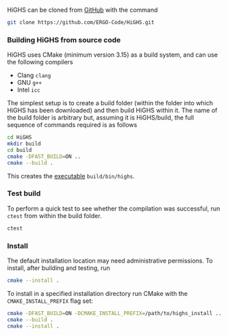 HiGHS can be cloned from [GitHub](https://www.github.com/ERGO-Code/HiGHS) with the command

``` bash
git clone https://github.com/ERGO-Code/HiGHS.git
```

### Building HiGHS from source code

HiGHS uses CMake (minimum version 3.15) as a build system, and can use the following compilers

- Clang ` clang `
- GNU ` g++ ` 
- Intel ` icc `

The simplest setup is to create a build folder (within the folder into
which HiGHS has been downloaded) and then build HiGHS within it. The
name of the build folder is arbitrary but, assuming it is HiGHS/build,
the full sequence of commands required is as follows

``` bash
cd HiGHS
mkdir build
cd build
cmake -DFAST_BUILD=ON ..
cmake --build . 
```

This creates the [executable](https://ergo-code.github.io/HiGHS/dev/executable.html) `build/bin/highs`.

### Test build

To perform a quick test to see whether the compilation was successful, run `ctest` from within the build folder.

``` bash
ctest 
```

### Install 

The default installation location may need administrative
permissions. To install, after building and testing, run

``` bash
cmake --install . 
```

To install in a specified installation directory run CMake with the
`CMAKE_INSTALL_PREFIX` flag set:

``` bash
cmake -DFAST_BUILD=ON -DCMAKE_INSTALL_PREFIX=/path/to/highs_install ..
cmake --build .
cmake --install . 
```
